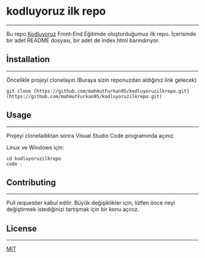 # kodluyoruz ilk repo
------------------------------
Bu repo [Kodluyoruz](https://www.kodluyoruz.org/) Front-End Eğitimde oluşturduğumuz ilk repo.
İçerisinde bir adet README dosyası, bir adet de index.html barındırıyor.

## İnstallation
-------------------------
Öncelikle projeyi clonelayın.(Buraya sizin reponuzdan aldığınız link gelecek)
```
git clone [https://github.com/mahmutFurkan95/kodluyoruzilkrepo.git](https://github.com/mahmutFurkan95/kodluyoruzilkrepo.git)
```
## Usage
----------------------------
Projeyi cloneladıktan sonra Visual Studio Code programında açınız.

Linux ve Windows için:

```
cd kodluyoruzilkrepo
code .
```
## Contributing
----------------------------------
Pull requestler kabul edilir. Büyük değişiklikler için, lütfen önce neyi değiştirmek istediğinizi tartışmak için bir konu açınız.

## License
------------------
[MIT](https://choosealicense.com/licenses/mit/)